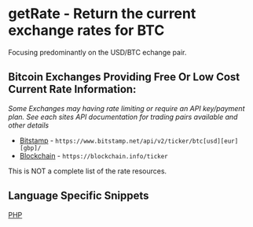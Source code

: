 # getRate - Return the current exchange rates for BTC
Focusing predominantly on the USD/BTC echange pair.
## Bitcoin Exchanges Providing Free Or Low Cost Current Rate Information:
*Some Exchanges may having rate limiting or require an API key/payment plan. See each sites API documentation for trading pairs available and other details*
* [Bitstamp](https://www.bitstamp.net/api/v2/ticker/btcusd/) - ```https://www.bitstamp.net/api/v2/ticker/btc[usd][eur][gbp]/```
* [Blockchain](https://blockchain.info/ticker) - ```https://blockchain.info/ticker```

This is NOT a complete list of the rate resources.

## Language Specific Snippets
[PHP](https://github.com/EAWF/Bitcoin-Merchants-Toolbox/Snippets)

